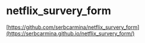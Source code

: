 # netflix_survery_form
[https://github.com/serbcarmina/netflix_survery_form](https://serbcarmina.github.io/netflix_survery_form/)
